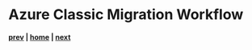 # Azure Classic Migration Workflow

#### [prev](./overview.md) | [home](./readme.md)  | [next](./validate.md)
